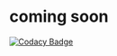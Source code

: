 # coming soon

[![Codacy Badge](https://api.codacy.com/project/badge/Grade/8844c3fddbac47f0869f0d6ccb4a865e)](https://app.codacy.com/app/anthony0030/room-occupancy-tdd?utm_source=github.com&utm_medium=referral&utm_content=anthony0030/room-occupancy-tdd&utm_campaign=badger)